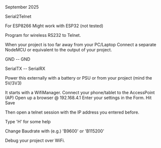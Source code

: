 September 2025

Serial2Telnet

For ESP8266
Might work with ESP32 (not tested)

Program for wireless RS232 to Telnet.

When your project is too far away from your PC/Laptop
Connect a separate NodeMCU or equivalent to the output of your project.

GND -- GND

SerialTX -- SerialRX

Power this externally with a battery or PSU or from your project (mind the
5V/3V3)

It starts with a WifiManager. Connect your phone/tablet to the AccessPoint (AP)
Open up a browser @ 192.168.4.1
Enter your settings in the Form. Hit Save

Then open a telnet session with the IP address you entered before.

Type 'H' for some help

Change Baudrate with (e.g.) 'B9600' or 'B115200'

Debug your project over WiFi.

